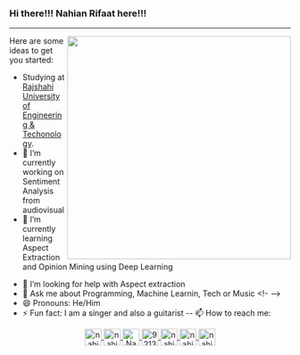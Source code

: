 ### Hi there!!! Nahian Rifaat here!!!
<hr>
<img align="right" width="400" src="https://github-readme-stats.vercel.app/api?username=NahianAlindo&show_icons=true"/>

<!--
**NahianAlindo/NahianAlindo** is a ✨ _special_ ✨ repository because its `README.md` (this file) appears on your GitHub profile.
-->
Here are some ideas to get you started:
- Studying at <a href="https://www.ruet.ac.bd/">Rajshahi University of Engineering & Techonology</a>.
- 🔭 I’m currently working on Sentiment Analysis from audiovisual
- 🌱 I’m currently learning Aspect Extraction and Opinion Mining using Deep Learning
<!--- 👯 I’m looking to collaborate on -->
- 🤔 I’m looking for help with Aspect extraction
- 💬 Ask me about Programming, Machine Learnin, Tech or Music
<!- -->
- 😄 Pronouns: He/Him
- ⚡ Fun fact: I am a singer and also a guitarist
-- 📫 How to reach me: 
<p align="center">
<a href="https://www.linkedin.com/in/nahian-rifaat-15713b138/" target="blank"><img align="center" src="https://cdn.jsdelivr.net/npm/simple-icons@3.0.1/icons/linkedin.svg" alt="nahian_rifaat" height="30" width="30" />
    </a>
    <a href="https://www.kaggle.com/nahianrifaat" target="blank"><img align="center" src="https://cdn.jsdelivr.net/npm/simple-icons@3.0.1/icons/kaggle.svg" alt="nahianrifaat" height="30" width="30" />
    </a>
    <a href="https://codeforces.com/profile/Nahian_Alindo" target="blank"><img align="center" src="https://cdn.jsdelivr.net/npm/simple-icons@3.0.1/icons/codeforces.svg" alt="Nahian_Alindo" height="30" width="30" />
    </a>
    </a> 
    <a href="https://stackoverflow.com/users/9213086/nahian-rifaat" target="blank"><img align="center" src="https://cdn.jsdelivr.net/npm/simple-icons@3.0.1/icons/stackoverflow.svg" alt="9213086" height="30" width="30" />
    </a>
    <a href="https://facebook.com/nahian.alindo" target="blank"><img align="center" src="https://cdn.jsdelivr.net/npm/simple-icons@3.0.1/icons/facebook.svg" alt="nahian.alindo" height="30" width="30" />
    </a>
    <a href="https://www.instagram.com/nahian_rifaat_alindo/" target="blank"><img align="center" src="https://cdn.jsdelivr.net/npm/simple-icons@3.0.1/icons/instagram.svg" alt="nahian_rifaat_alindo" height="30" width="30" />
    </a>
    <a href="https://twitter.com/nahian_rifaat" target="blank"><img align="center" src="https://cdn.jsdelivr.net/npm/simple-icons@3.0.1/icons/twitter.svg" alt="nahian_rifaat" height="30" width="30" />
    </a>
</p>

<!-- [![Top Langs](https://github-readme-stats.vercel.app/api/top-langs/?username=NahianAlindo)](https://github.com/NahianAlindo/github-readme-stats) -->
